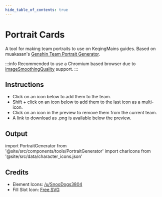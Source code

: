 ```yaml
---
hide_table_of_contents: true
---
```


# Portrait Cards

A tool for making team portraits to use on KeqingMains guides. Based on muakasan's [Genshin Team Portrait Generator](https://github.com/muakasan/genshin-portraits).

:::info
Recommended to use a Chromium based browser due to [imageSmoothingQuality](https://developer.mozilla.org/en-US/docs/Web/API/CanvasRenderingContext2D/imageSmoothingQuality#browser_compatibility) support.
:::

## Instructions

- Click on an icon below to add them to the team.
- Shift + click on an icon below to add them to the last icon as a multi-icon.
- Click on an icon in the preview to remove them from the current team.  
- A link to download as .png is available below the preview.

## Output

import PortraitGenerator from '@site/src/components/tools/PortraitGenerator'
import charIcons from '@site/src/data/character_icons.json'

<PortraitGenerator charIcons={charIcons} />

## Credits

- Element Icons: [/u/SnooDogs3804](https://www.reddit.com/r/Genshin_Impact/comments/jk3vho/hi_i_made_some_5000x5000_transparent_element/)
- Fill Slot Icon: [Free SVG](https://freesvg.org/user-icon-picture)
